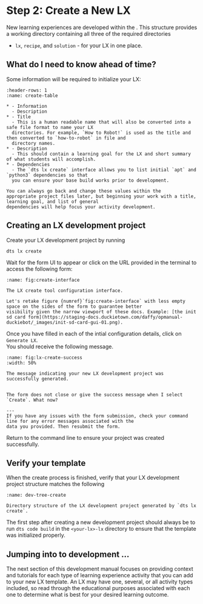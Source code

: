# Step 2: Create a New LX

New learning experiences are developed within the [](sec:lx-development-workspace).
This structure provides a working directory containing all three of the required directories 
- `lx`, `recipe`, and `solution` - for your LX in one place.


## What do I need to know ahead of time?

Some information will be required to initialize your LX:

```{list-table} Development LX requirements
:header-rows: 1
:name: create-table

* - Information
  - Description
* - Title
  - This is a human readable name that will also be converted into a safe file format to name your LX 
  directories. For example, `How to Robot!` is used as the title and then converted to `how-to-robot` in file and 
  directory names.
* - Description
  - This should contain a learning goal for the LX and short summary of what students will accomplish.
* - Dependencies
  - The `dts lx create` interface allows you to list initial `apt` and `python3` dependencies so that 
  you can ensure your base build works prior to development.
```

```{note}
You can always go back and change these values within the 
appropriate project files later, but beginning your work with a title, learning goal, and list of general 
dependencies will help focus your activity development.
```

## Creating an LX development project

Create your LX development project by running

    dts lx create   

Wait for the form UI to appear or click on the URL provided in the terminal to access the following form:

```{figure} ../../_images/create/create-interface.png
:name: fig:create-interface

The LX create tool configuration interface.
```

```{todo}
Let's retake figure {numref}`fig:create-interface` with less empty space on the sides of the form to guarantee better 
visibility given the narrow viewport of these docs. Example: [the init sd card form](https://staging-docs.duckietown.com/daffy/opmanual-duckiebot/_images/init-sd-card-gui-01.png).
```


Once you have filled in each of the intial configuration details, click on `Generate LX`.  
You should receive the following message.

```{figure} ../../_images/create/create-success.png
:name: fig:lx-create-success
:width: 50%

The message indicating your new LX development project was successfully generated.
```

```{trouble}

The form does not close or give the success message when I select `Create`. What now?

---
If you have any issues with the form submission, check your command line for any error messages associated with the 
data you provided. Then resubmit the form.
```

Return to the command line to ensure your project was created successfully. 

## Verify your template

When the create process is finished, verify 
that your LX development project structure matches the following

```{figure} ../../_images/create/dev-tree.png
:name: dev-tree-create

Directory structure of the LX development project generated by `dts lx create`.
```

The first step after creating a new development project should always be to run `dts code build` in the 
`<your-lx>-lx` directory to ensure that the template was initialized properly.

## Jumping into to development ...

The next section of this development manual focuses on providing context and tutorials for each type of learning 
experience activity that you can add to your new LX template.  An LX may have one, several, or all activity types 
included, so read through the educational purposes associated with each one to determine what is best for your desired 
learning outcome.